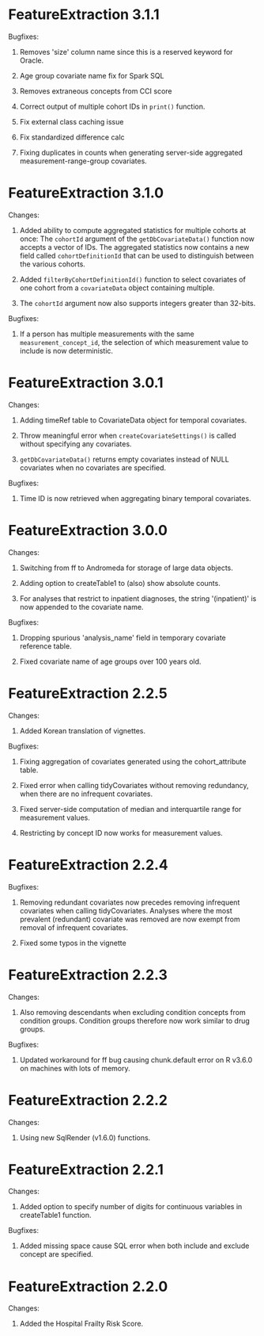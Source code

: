 FeatureExtraction 3.1.1
=======================

Bugfixes:

1. Removes 'size' column name since this is a reserved keyword for Oracle.

2. Age group covariate name fix for Spark SQL

3. Removes extraneous concepts from CCI score

4. Correct output of multiple cohort IDs in `print()` function.

5. Fix external class caching issue

6. Fix standardized difference calc

7. Fixing duplicates in counts when generating server-side aggregated measurement-range-group covariates.


FeatureExtraction 3.1.0
=======================

Changes:

1. Added ability to compute aggregated statistics for multiple cohorts at once: The `cohortId` argument of the `getDbCovariateData()` function now accepts a vector of IDs. The aggregated statistics now contains a new field called `cohortDefinitionId` that can be used to distinguish between the various cohorts.

2. Added `filterByCohortDefinitionId()` function to select covariates of one cohort from a `covariateData` object containing multiple.

3. The `cohortId` argument now also supports integers greater than 32-bits.

Bugfixes:

1. If a person has multiple measurements with the same `measurement_concept_id`, the selection of which measurement value to include is now deterministic.


FeatureExtraction 3.0.1
=======================

Changes:

1. Adding timeRef table to CovariateData object for temporal covariates.

2. Throw meaningful error when `createCovariateSettings()` is called without specifying any covariates.

3. `getDbCovariateData()` returns empty covariates instead of NULL covariates when no covariates are specified. 

Bugfixes: 

1. Time ID is now retrieved when aggregating binary temporal covariates.


FeatureExtraction 3.0.0
=======================

Changes:

1. Switching from ff to Andromeda for storage of large data objects.

2. Adding option to createTable1 to (also) show absolute counts.

3. For analyses that restrict to inpatient diagnoses, the string '(inpatient)' is now appended to the covariate name.

Bugfixes: 

1. Dropping spurious 'analysis_name' field in temporary covariate reference table.

2. Fixed covariate name of age groups over 100 years old. 


FeatureExtraction 2.2.5
=======================

Changes:

1. Added Korean translation of vignettes.

Bugfixes:

1. Fixing aggregation of covariates generated using the cohort_attribute table.

2. Fixed error when calling tidyCovariates without removing redundancy, when there are no infrequent covariates.

3. Fixed server-side computation of median and interquartile range for measurement values.

4. Restricting by concept ID now works for measurement values.

FeatureExtraction 2.2.4
=======================

Bugfixes:

1. Removing redundant covariates now precedes removing infrequent covariates when calling tidyCovariates. Analyses where the most prevalent (redundant) covariate was removed are now exempt from removal of infrequent covariates.

2. Fixed some typos in the vignette


FeatureExtraction 2.2.3
=======================

Changes:

1. Also removing descendants when excluding condition concepts from condition groups. Condition groups therefore now work similar to drug groups.

Bugfixes:

1. Updated workaround for ff bug causing chunk.default error on R v3.6.0 on machines with lots of memory.


FeatureExtraction 2.2.2
=======================

Changes:

1. Using new SqlRender (v1.6.0) functions.


FeatureExtraction 2.2.1
=======================

Changes:

1. Added option to specify number of digits for continuous variables in createTable1 function.

Bugfixes:

1. Added missing space cause SQL error when both include and exclude concept are specified.


FeatureExtraction 2.2.0
=======================

Changes:

1. Added the Hospital Frailty Risk Score.